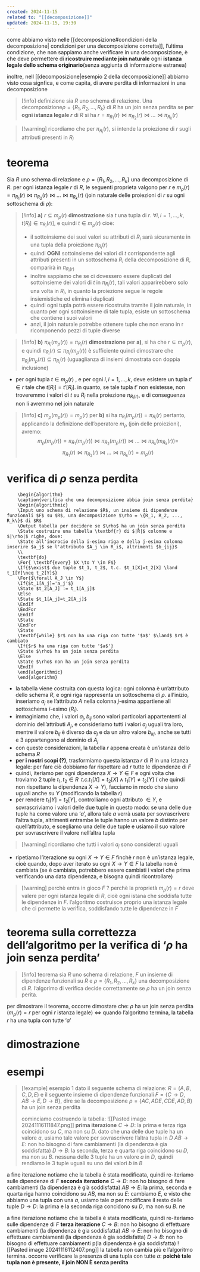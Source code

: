 ```yaml
---
created: 2024-11-15
related to: "[[decomposizione]]"
updated: 2024-11-15, 19:30
---
```

come abbiamo visto nelle [[decomposizione#condizioni della decomposizione| condizioni per una decomposizione corretta]], l’ultima condizione, che non sappiamo anche verificare in una decomposizione, è che deve permettere di **ricostruire mediante join naturale** ogni **istanza legale dello schema originario**(senza aggiunta di informazione estranea)

inoltre, nell [[decomposizione|esempio 2 della decomposizione]] abbiamo visto cosa signfica, e come capita, di avere perdita di informazioni in una decomposizione
>[!info] definizione
>sia $R$ uno schema di relazione. Una decomposizione$\rho = \{R_{1}, R_{2}, \dots, R_{k}\}$ di $R$ ha un join senza perdita se **per ogni istanza legale $r$** di $R$ si ha $r=\pi_{R_{1}}(r) \bowtie \pi_{R_{2}}(r) \bowtie \dots \bowtie \pi_{R_{k}}(r)$

>[!warning] ricordiamo che per $\pi_{R_i}(r)$, si intende la proiezione di $r$ sugli attributi presenti in $R_i$
# teorema 
Sia $R$ uno schema di relazione e $\rho = \{R_{1}, R_{2}, \dots, R_{k}\}$ una decomposizione di $R$. per ogni istanza legale $r$ di $R$, le seguenti proprieta valgono per $r$ e $m_{\rho}(r)=\pi_{R_{1}}(r) \bowtie \pi_{R_{2}}(r) \bowtie \dots \bowtie \pi_{R_{k}}(r)$ (join naturale delle proiezioni di $r$ su ogni sottoschema di $\rho$):
>[!info] **a)** $r \subseteq m_{\rho}(r)$
**dimostrazione**
sia $t$ una tupla di $r$. $\forall i, i=1,…,k, \,\,t[R_{i}] \in \pi_{R_{i}}(r)]$, e quindi $t \in m_{\rho}(r)$
cioè:
>- il sottoinsieme dei suoi valori su attributi di $R_i$ sarà sicuramente in una tupla della proiezione $\pi_{R_{i}}(r)$
>- quindi **OGNI** sottoinsieme dei valori di $t$ corrispondente agli attributi presenti in un sottoschema $R_i$ della decomposizione di $R$, comparirà in $\pi_{R_{i}(r)}$
>- inoltre sappiamo che se ci dovessero essere duplicati del sottoinsieme dei valori di $t$ in $\pi_{R_i}(r)$, tali valori apparirebbero solo una volta in $R_i$, in quanto la proiezione segue le regole insiemistiche ed elimina i duplicati
>- quindi ogni tupla potrà essere ricostruita tramite il join naturale, in quanto per ogni sottoinsieme di tale tupla, esiste un sottoschema che contiene i suoi valori
>- anzi, il join naturale potrebbe ottenere tuple che non erano in r ricomponendo pezzi di tuple diverse

>[!info] **b)** $\pi_{R_{i}}(m_{\rho}(r))= \pi_{R_{i}}(r)$
**dimostrazione**
per **a)**, si ha che $r \subseteq m_{\rho}(r)$, e quindi $\pi_{R_{i}}(r) \subseteq \pi_{R_{i}}(m_{\rho}(r))$
è sufficiente quindi dimostrare che $\pi_{R_{i}}(m_{\rho}(r))\subseteq \pi_{R_{i}}(r)$ (uguaglianza di insiemi dimostrata con doppia inclusione)
- per ogni tupla $t \in m_{\rho}(r)$ , e per ogni $i,i=1,…,k$, deve esistere un tupla $t’ \in r$ tale che $t[R_i]=t'[R_{i}]$. in quanto, se tale tupla $t’$ non esistesse, non troveremmo i valori di $t$ su $R_i$ nella proiezione $\pi_{R_{i}(r)}$, e di conseguenza non li avremmo nel join naturale

>[!info]  **c)** $m_{\rho}(m_{\rho}(r)) = m_{\rho}(r)$
per **b)** si ha $\pi_{R_{i}}(m_{\rho}(r))= \pi_{R_{i}}(r)$
pertanto, applicando la definizione dell’operatore $m_{\rho}$ (join delle proiezioni), avremo:
$$m_{\rho}(m_{\rho}(r))= \pi_{R_{1}}(m_{\rho}(r)) \bowtie \pi_{R_{2}}(m_{\rho}(r)) \bowtie \dots \bowtie \pi_{R_{k}}(m_{R_{k}}(r)) =$$ 
$$\pi_{R_{1}}(r) \bowtie \pi_{R_{2}}(r) \bowtie \dots \bowtie \pi_{R_{k}}(r) = m_{\rho}(r)$$

# verifica di $\rho$ senza perdita
```pseudo
	\begin{algorithm}
	\caption{verifica che una decomposizione abbia join senza perdita}
	\begin{algorithmic}
	\Input uno schema di relazione $R$, un insieme di dipendenze funzionali $F$ su $R$, una decomposizione $\rho = \{R_1, R_2, ..., R_k\}$ di $R$
	\Output tabella per decidere se $\rho$ ha un join senza perdita
	\State costruire una tabella \textbf{r} di $|R|$ colonne e $|\rho|$ righe, dove:
	\State all'incrocio della i-esima riga e della j-esima colonna inserire $a_j$ se l'attributo $A_j \in R_i$, altrimenti $b_{ij}$
	\\
	\textbf{do}
	\For{ \textbf{every} $X \to Y \in F$}
	\If{$\exist$ due tuple $t_1, t_2$, t.c. $t_1[X]=t_2[X] \land t_1[Y]\neq t_2[Y]$}
	\For{$\forall A_J \in Y$}
	\If{$t_1[A_j]='a_j'$}
	\State $t_2[A_J] := t_1[A_j]$
	\Else 
	\State $t_1[A_j]=t_2[A_j]$
    \EndIf
    \EndFor
    \EndIf
	\State
    \EndFor
	\State
	\textbf{while} $r$ non ha una riga con tutte '$a$' $\land$ $r$ è cambiato
	\If{$r$ ha una riga con tutte '$a$'}
	\State $\rho$ ha un join senza perdita
	\Else
	\State $\rho$ non ha un join senza perdita
    \EndIf
	\end{algorithmic}
	\end{algorithm}
```
- la tabella viene costruita con questa logica: ogni colonna è un’attributo dello schema $R$, e ogni riga rappresenta un sottoschema di $\rho$. all’inizio, inseriamo $a_j$ se l’attributo $A$ nella colonna $j$-esima appartiene all sottoschema $i$-esimo ($R_i$).
- immaginiamo che, i valori $a_j, b_{ij}$ sono valori particolari appartententi al dominio dell’attributi $A_j$, e consideriamo tutti i valori $a_j$ uguali tra loro, mentre il valore $b_{ij}$ è diverso da $a_j$ e da un altro valore $b_{kj}$, anche se tutti e 3 appartengono al dominio di $A_j$
- con queste considerazioni, la tabella $r$ appena creata è un’istanza dello schema $R$
- **per i nostri scopi (?)**, trasformiamo questa istanza $r$ di $R$ in una istanza legale: per fare ciò dobbiamo far rispettare ad $r$ tutte le dipendenze di $F$
- quindi, iteriamo per ogni dipendenza $X \to Y \in F$ e ogni volta che troviamo 2 tuple $t_1, t_2 \in R \,\,\, t.c. t_1[X]=t_{2}[X] \land t_{1}[Y] \neq t_{2}[Y]$ ( che quindi non rispettano la dipendenza $X \to Y$), facciamo in modo che siano uguali anche su $Y$ (modificando la tabella $r$)
- per rendere $t_1[Y]= t_{2}[Y]$, controlliamo ogni attributo $\in Y$, e sovrascriviamo i valori delle due tuple in questo modo: se una delle due tuple ha come valore una ‘$a$’, allora tale $a$ verrà usata per sovrascrivere l’altra tupla, altrimenti entrambe le tuple hanno un valore $b$ distinto per quell’attributo, e scegliamo una delle due tuple e usiamo il suo valore per sovrascrivere il valore nell’altra tupla
>[!warning] ricordiamo che tutti i  valori $a_j$ sono considerati uguali
- ripetiamo l’iterazione su ogni $X \to Y \in F$ finchè $r$ non è un’istanza legale, cioè quando, dopo aver iterato su ogni $X \to Y \in F$ la tabella non è cambiata (se è cambiata, potrebbero essere cambiati i valori che prima verificando una data dipendenza, e bisogna quindi ricontrollare)
>[!warning] perchè entra in gioco $F$ ?
>perchè la proprietà $m_{\rho}(r)=r$ deve valere per ogni istanza legale di $R$, cioè ogni istana che soddisfa tutte le dipendenze in $F$. l’algoritmo costruisce proprio una istanza legale che ci permette la verifica, soddisfando tutte le dipendenze in $F$
# teorema sulla correttezza dell’algoritmo per la verifica di ‘$\rho$ ha join senza perdita’
>[!info] teorema
>sia $R$ uno schema di relazione, $F$ un insieme di dipendenze funzionali su $R$ e $\rho=\{R_{1}, R_{2}, \dots, R_{k}\}$ una decomposizione di $R$. 
>l’algorimo di verifica decide correttamente se $\rho$ ha un join senza perita.

per dimostrare il teorema, occorre dimostare che:
$\rho$ ha un join senza perdita ($m_{\rho}(r) = r$ per ogni $r$ istanza legale) $\iff$ quando l’algoritmo termina, la tabella $r$ ha una tupla con tutte ‘$a$’

# dimostrazione
# esempi
>[!example] esempio 1
>dato il seguente schema di relazione: $R =(A,B,C,D,E)$
>e il seguente insieme di dipendenze funzionali $F = \{C \to D, AB \to E, D \to B\}$,
>dire se la decomposizione $\rho = \{AC,ADE,CDE,AD,B\}$ ha un join senza perdita
>
>cominciamo costruendo la tabella:
>![[Pasted image 20241116111847.png]]
**prima iterazione**
$C \to D$: la prima e terza riga coincidono su $C$, ma non su $D$. dato che una delle due tuple ha un valore $a$, usiamo tale valore per sovrascrivere l’altra tupla in $D$
$AB \to E$: non ho bisogno di fare cambiamenti (la dipendenza è gia soddisfatta)
$D \to B$: la seconda, terza e quarta riga coincidono su $D$, ma non su $B$. nessuna delle 3 tuple ha un valore $a$ in $D$, quindi rendiamo le 3 tuple uguali su uno dei valori $b$ in $B$
>
a fine iterazione notiamo che la tabella è stata modificata, quindi re-iteriamo sulle dipendenze di $F$
**seconda iterazione**
$C \to D$: non ho bisogno di fare cambiamenti (la dipendenza è già soddisfatta)
$AB \to E$: la prima, seconda e quarta riga hanno coincidono su $AB$, ma non su $E$: cambiamo $E$, e visto che abbiamo una tupla con una $a$, usiamo tale $a$ per modificare il resto delle tuple
$D \to D$: la prima e la seconda riga concidono su $D$, ma non su $B$. ne
>
a fine iterazione notiamo che la tabella è stata modificata, quindi re-iteriamo sulle dipendenze di $F$
**terza iterazione**
$C \to B$: non ho bisogno di effettuare cambiamenti (la dipendenza è gia soddisfatta)
$AB \to E$: non ho bisogno di effettuare cambiamenti (la dipendenza è gia soddisfatta)
$D \to B$: non ho bisogno di effettuare cambiamenti p(la dipendenza è gia soddisfatta)
![[Pasted image 20241116112407.png]]
la tabella non cambia più e l’algoritmo termina. occorre verificare la presenza di una tupla con tutte $a$: **poichè tale tupla non è presente, il join NON È senza perdita**
